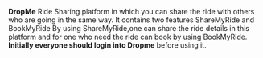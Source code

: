**DropMe**
Ride Sharing platform in which you can share the ride with others who are going in the same way.
It contains two features ShareMyRide and BookMyRide
By using ShareMyRide,one can share the ride details in this platform and for one who need the ride can book by using BookMyRide.
**Initially everyone should login into Dropme** before using it.

